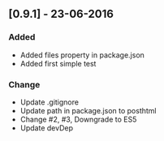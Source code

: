 ## [0.9.1] - 23-06-2016
### Added 
- Added files property in package.json
- Added first simple test

### Change
- Update .gitignore
- Update path in package.json to posthtml
- Change #2, #3, Downgrade to ES5
- Update devDep
